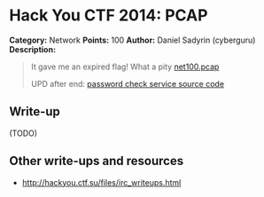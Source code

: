 # Hack You CTF 2014: PCAP

**Category:** Network
**Points:** 100
**Author:** Daniel Sadyrin (cyberguru)
**Description:**

> It gave me an expired flag! What a pity
> [net100.pcap](net100.pcap)
>
> UPD after end: [password check service source code](net100.php.txt)

## Write-up

(TODO)

## Other write-ups and resources

* <http://hackyou.ctf.su/files/irc_writeups.html>
